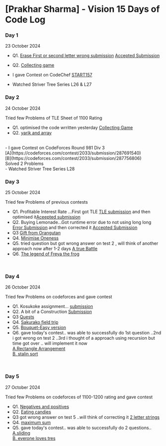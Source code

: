 # [Prakhar Sharma] - Vision 15 Days of Code Log

### Day 1 
23 October 2024

- Q1. [Erase First or second letter wrong submission](https://codeforces.com/contest/1917/submission/287488711)
 [Accepted Submission](https://codeforces.com/contest/1917/submission/287491019)
- Q2. [Collecting game](https://codeforces.com/contest/1904/submission/287506919)

- I gave Contest on CodeChef [START157](https://www.codechef.com/START157C?order=desc&sortBy=successful_submissions)
- Watched Striver Tree Series L26 & L27

### Day 2
24 October 2024

Tried few Problems of TLE Sheet of 1100 Rating
- Q1. optimised the code wrritten yesterday [Collecting Game](https://codeforces.com/contest/1904/submission/287581577)
- Q2. [yarik and array](https://codeforces.com/contest/1899/submission/287646228)
<br>
- I gave Contest on CodeForces Round 981 Div 3 <br>
   [A](https://codeforces.com/contest/2033/submission/287691540)  <br>
   [B](https://codeforces.com/contest/2033/submission/287756806) <br>
  Solved 2 Problems <br>
- Watched Striver Tree Series L28


### Day 3
25 October 2024

Tried few Problems of previous contests
- Q1. Profitable Interest Rate ...First got TLE [TLE submission](https://codeforces.com/contest/2024/submission/287822357) and then optimised it[Aceepted submission](https://codeforces.com/contest/2024/submission/287822823)
- Q2. Buying Lemonade...Got runtime error due to not using long long [Error Submission](https://codeforces.com/contest/2024/submission/287828869) and then corrected it [Accepted Submission](https://codeforces.com/contest/2024/submission/287829082)
- Q3 [Gift from Orangutan](https://codeforces.com/contest/2030/submission/287895759)
- Q4. [Minimise Oneness](https://codeforces.com/contest/2030/submission/287900416)
- Q5. tried question but got wrong answer on test 2 , will think of another approach now after 1-2 days [A true Battle](https://codeforces.com/contest/2030/submission/287907684)
- Q6. [The legend of Freya the frog](https://codeforces.com/contest/2009/submission/287946263)
<br>

### Day 4
26 October 2024

Tried few Problems on codeforces and gave contest 
- Q1. Kosukoke assignment... [submission](https://codeforces.com/contest/2033/submission/287994410) 
- Q2. A bit of a Construction [Submission](https://codeforces.com/contest/1957/submission/287997498) 
- Q3 [Quests](https://codeforces.com/contest/1914/submission/288057849)
- Q4. [Sakurako field trip](https://codeforces.com/contest/2033/submission/288069206)
- Q5.  [Bouquet-Easy version](https://codeforces.com/contest/1995/submission/288104253)
- Q6.  gave today's contest.. was able to successfully do 1st question ..2nd i got wrong on test 2 ..3rd i thought of a approach using recursion but time got over .. will implement it now <br>[A.Rectangle Arrangement](https://codeforces.com/contest/2027/submission/288120948) <br> [B. stalin sort](https://codeforces.com/contest/2027/submission/288147493)
<br>


### Day 5
27 October 2024

Tried few Problems on codeforces of 1100-1200 rating and gave contest
- Q1.  [Negatives and positives](https://codeforces.com/contest/1791/submission/288203529) 
- Q2.  [Eating candies](https://codeforces.com/contest/1669/submission/288263315) 
- Q3  got wrong answer on test 5 ..will think of correcting it [2 letter strings](https://codeforces.com/contest/1669/submission/288285816)
- Q4. [maximum sum](https://codeforces.com/contest/1832/submission/288202588)
- Q5. gave today's contest.. was able to successfully do 2 questions.. <br>[A.sliding](https://codeforces.com/contest/2035/submission/288306220) <br> [B. everone loves tres](https://codeforces.com/contest/2035/submission/288320068)
<br>
